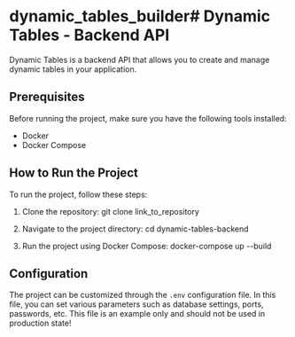 # dynamic_tables_builder# Dynamic Tables - Backend API

Dynamic Tables is a backend API that allows you to create and manage dynamic tables in your application.

## Prerequisites

Before running the project, make sure you have the following tools installed:

- Docker
- Docker Compose

## How to Run the Project

To run the project, follow these steps:

1. Clone the repository:
git clone link_to_repository

2. Navigate to the project directory:
cd dynamic-tables-backend

3. Run the project using Docker Compose:
docker-compose up --build

## Configuration

The project can be customized through the `.env` configuration file. In this file, you can set various parameters such as database settings, ports, passwords, etc.
This file is an example only and should not be used in production state!
